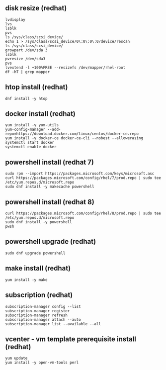 ## disk resize (redhat)
```no-highlight
lvdisplay
lvs
lsblk 
pvs
ls /sys/class/scsi_device/
echo 1 > /sys/class/scsi_device/0\:0\:0\:0/device/rescan
ls /sys/class/scsi_device/
growpart /dev/sda 3
lsblk 
pvresize /dev/sda3
pvs
lvextend -l +100%FREE --resizefs /dev/mapper/rhel-root
df -hT | grep mapper
```

## htop install (redhat)
```no-highlight
dnf install -y htop
```

## docker install (redhat)
```no-highlight
yum install -y yum-utils
yum-config-manager --add-repo=https://download.docker.com/linux/centos/docker-ce.repo
yum install -y docker-ce docker-ce-cli --nobest --allowerasing
systemctl start docker
systemctl enable docker
```

## powershell install (redhat 7)
```no-highlight
sudo rpm --import https://packages.microsoft.com/keys/microsoft.asc
curl https://packages.microsoft.com/config/rhel/7/prod.repo | sudo tee /etc/yum.repos.d/microsoft.repo
sudo dnf install -y makecache powershell
```

## powershell install (redhat 8)
```no-highlight
curl https://packages.microsoft.com/config/rhel/8/prod.repo | sudo tee /etc/yum.repos.d/microsoft.repo
sudo dnf install -y powershell
pwsh
```

## powershell upgrade (redhat)
```no-highlight
sudo dnf upgrade powershell
```

## make install (redhat)
```no-highlight
yum install -y make
```

## subscription (redhat)
```no-highlight
subscription-manager config --list
subscription-manager register
subscription-manager refresh
subscription-manager attach --auto
subscription-manager list --available --all
```

## vcenter - vm template prerequisite install (redhat)
```no-highlight
yum update
yum install -y open-vm-tools perl
```
